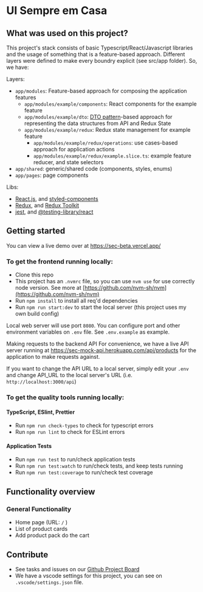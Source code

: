 # UI Sempre em Casa

## What was used on this project?

This project's stack consists of basic Typescript/React/Javascript libraries and the usage of something that is a feature-based approach. Different layers were defined to make every boundry explicit (see src/app folder). So, we have:

Layers:

- `app/modules`: Feature-based approach for composing the application features
  - `app/modules/example/components`: React components for the example feature
  - `app/modules/example/dto`: [DTO pattern](https://khalilstemmler.com/articles/typescript-domain-driven-design/repository-dto-mapper/)-based approach for representing the data structures from API and Redux State
  - `app/modules/example/redux`: Redux state management for example feature
    - `app/modules/example/redux/operations`: use cases-based approach for application actions
    - `app/modules/example/redux/example.slice.ts`: example feature reducer, and state selectors
- `app/shared`: generic/shared code (components, styles, enums)
- `app/pages`: page components

Libs:

- [React.js](https://reactjs.org/), and [styled-components](https://styled-components.com/)
- [Redux](https://redux.js.org/), and [Redux Toolkit](https://redux-toolkit.js.org/)
- [jest](https://jestjs.io/), and [@testing-library/react](https://testing-library.com/)

## Getting started

You can view a live demo over at https://sec-beta.vercel.app/

### To get the frontend running locally:

- Clone this repo
- This project has an `.nvmrc` file, so you can use `nvm use` for use correctly node version. See more at [https://github.com/nvm-sh/nvm](https://github.com/nvm-sh/nvm)
- Run `npm install` to install all req'd dependencies
- Run `npm run start:dev` to start the local server (this project uses my own build config)

Local web server will use port `8080`. You can configure port and other environment variables on `.env` file. See `.env.example` as example.

Making requests to the backend API
For convenience, we have a live API server running at https://sec-mock-api.herokuapp.com/api/products for the application to make requests against.

If you want to change the API URL to a local server, simply edit your `.env` and change API_URL to the local server's URL (i.e. `http://localhost:3000/api`)

### To get the quality tools running locally:

#### TypeScript, ESlint, Prettier

- Run `npm run check-types` to check for typescript errors
- Run `npm run lint` to check for ESLint errors

#### Application Tests

- Run `npm run test` to run/check application tests
- Run `npm run test:watch` to run/check tests, and keep tests running
- Run `npm run test:coverage` to run/check test coverage

## Functionality overview

### General Functionality

- Home page (URL: `/` )
- List of product cards
- Add product pack do the cart

## Contribute

- See tasks and issues on our [Github Project Board](https://github.com/felipecodes/sec/projects/1)
- We have a vscode settings for this project, you can see on `.vscode/settings.json` file.
